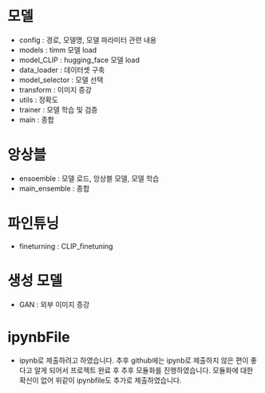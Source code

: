 
# 모델
- config : 경로, 모델명, 모델 파라미터 관련 내용
- models : timm 모델 load
- model_CLIP :  hugging_face 모델 load
- data_loader : 데이터셋 구축
- model_selector : 모델 선택
- transform : 이미지 증강
- utils : 정확도
- trainer : 모델 학습 및 검증
- main : 종합


# 앙상블
- ensoemble : 모델 로드, 앙상블 모델, 모델 학습
- main_ensemble : 종합

# 파인튜닝
- fineturning : CLIP_finetuning

# 생성 모델
- GAN : 외부 이미지 증강

# ipynbFile
- ipynb로 제출하려고 하였습니다. 추후 github에는 ipynb로 제출하지 않은 편이 좋다고 알게 되어서 프로젝트 완료 후 추후 모듈화를 진행하였습니다. 모듈화에 대한 확신이 없어 위같이 ipynbfile도 추가로 제출하였습니다.
